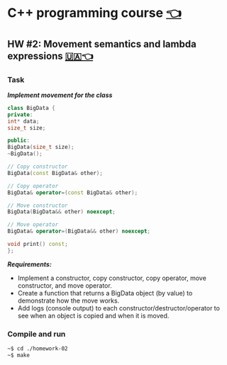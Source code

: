 # C++ programming course [👈](../README.md)

## HW #2: Movement semantics and lambda expressions [🇺🇦👈](./README.md)

### Task

***Implement movement for the class***

```cpp
class BigData {
private:
int* data;
size_t size;

public:
BigData(size_t size);
~BigData();

// Copy constructor
BigData(const BigData& other);

// Copy operator
BigData& operator=(const BigData& other);

// Move constructor
BigData(BigData&& other) noexcept;

// Move operator
BigData& operator=(BigData&& other) noexcept;

void print() const;
};
```

***Requirements:***

- Implement a constructor, copy constructor, copy operator, move constructor, and move operator.
- Create a function that returns a BigData object (by value) to demonstrate how the move works.
- Add logs (console output) to each constructor/destructor/operator to see when an object is copied and when it is moved.

### Compile and run

```bash
~$ cd ./homework-02
~$ make
```
